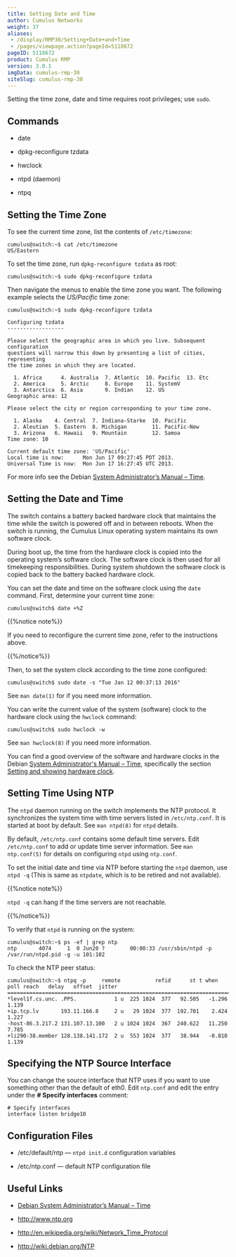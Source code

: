 ```yaml
---
title: Setting Date and Time
author: Cumulus Networks
weight: 37
aliases:
 - /display/RMP30/Setting+Date+and+Time
 - /pages/viewpage.action?pageId=5118672
pageID: 5118672
product: Cumulus RMP
version: 3.0.1
imgData: cumulus-rmp-30
siteSlug: cumulus-rmp-30
---
```

Setting the time zone, date and time requires root privileges; use
`sudo`.

## Commands</span>

  - date

  - dpkg-reconfigure tzdata

  - hwclock

  - ntpd (daemon)

  - ntpq

## Setting the Time Zone</span>

To see the current time zone, list the contents of `/etc/timezone`:

    cumulus@switch:~$ cat /etc/timezone
    US/Eastern

To set the time zone, run `dpkg-reconfigure tzdata` as root:

    cumulus@switch:~$ sudo dpkg-reconfigure tzdata

Then navigate the menus to enable the time zone you want. The following
example selects the *US/Pacific* time zone:

    cumulus@switch:~$ sudo dpkg-reconfigure tzdata
    
    Configuring tzdata
    ------------------
    
    Please select the geographic area in which you live. Subsequent configuration
    questions will narrow this down by presenting a list of cities, representing
    the time zones in which they are located.
    
      1. Africa      4. Australia  7. Atlantic  10. Pacific  13. Etc
      2. America     5. Arctic     8. Europe    11. SystemV
      3. Antarctica  6. Asia       9. Indian    12. US
    Geographic area: 12
    
    Please select the city or region corresponding to your time zone.
    
      1. Alaska    4. Central  7. Indiana-Starke  10. Pacific
      2. Aleutian  5. Eastern  8. Michigan        11. Pacific-New
      3. Arizona   6. Hawaii   9. Mountain        12. Samoa
    Time zone: 10
    
    Current default time zone: 'US/Pacific'
    Local time is now:      Mon Jun 17 09:27:45 PDT 2013.
    Universal Time is now:  Mon Jun 17 16:27:45 UTC 2013.

For more info see the Debian [System Administrator’s Manual –
Time](http://www.debian.org/doc/manuals/system-administrator/ch-sysadmin-time.html).

## Setting the Date and Time</span>

The switch contains a battery backed hardware clock that maintains the
time while the switch is powered off and in between reboots. When the
switch is running, the Cumulus Linux operating system maintains its own
software clock.

During boot up, the time from the hardware clock is copied into the
operating system’s software clock. The software clock is then used for
all timekeeping responsibilities. During system shutdown the software
clock is copied back to the battery backed hardware clock.

You can set the date and time on the software clock using the `date`
command. First, determine your current time zone:

    cumulus@switch$ date +%Z

{{%notice note%}}

If you need to reconfigure the current time zone, refer to the
instructions above.

{{%/notice%}}

Then, to set the system clock according to the time zone configured:

    cumulus@switch$ sudo date -s "Tue Jan 12 00:37:13 2016"

See `man date(1)` for if you need more information.

You can write the current value of the system (software) clock to the
hardware clock using the `hwclock` command:

    cumulus@switch$ sudo hwclock -w

See `man hwclock(8)` if you need more information.

You can find a good overview of the software and hardware clocks in the
Debian [System Administrator's Manual –
Time](http://www.debian.org/doc/manuals/system-administrator/ch-sysadmin-time.html),
specifically the section [Setting and showing hardware
clock](http://www.debian.org/doc/manuals/system-administrator/ch-sysadmin-time.html#s16.2).

## Setting Time Using NTP</span>

The `ntpd` daemon running on the switch implements the NTP protocol. It
synchronizes the system time with time servers listed in
`/etc/ntp.conf`. It is started at boot by default. See `man ntpd(8)` for
`ntpd` details.

By default, `/etc/ntp.conf` contains some default time servers. Edit
`/etc/ntp.conf` to add or update time server information. See `man
ntp.conf(5)` for details on configuring `ntpd` using `ntp.conf`.

To set the initial date and time via NTP before starting the `ntpd`
daemon, use `ntpd -q` (This is same as `ntpdate`, which is to be retired
and not available).

{{%notice note%}}

`ntpd -q` can hang if the time servers are not reachable.

{{%/notice%}}

To verify that `ntpd` is running on the system:

    cumulus@switch:~$ ps -ef | grep ntp
    ntp       4074     1  0 Jun20 ?        00:00:33 /usr/sbin/ntpd -p /var/run/ntpd.pid -g -u 101:102

To check the NTP peer status:

    cumulus@switch:~$ ntpq -p     remote           refid      st t when poll reach   delay   offset  jitter
    ==============================================================================
    *level1f.cs.unc. .PPS.            1 u  225 1024  377   92.505   -1.296   1.139
    +ip.tcp.lv       193.11.166.8     2 u   29 1024  377  192.701    2.424   1.227
    -host-86.3.217.2 131.107.13.100   2 u 1024 1024  367  240.622   11.250   7.785
    +li290-38.member 128.138.141.172  2 u  553 1024  377   38.944   -0.810   1.139

## Specifying the NTP Source Interface</span>

You can change the source interface that NTP uses if you want to use
something other than the default of eth0. Edit `ntp.conf` and edit the
entry under the **\# Specify interfaces** comment:

    # Specify interfaces
    interface listen bridge10

## Configuration Files</span>

  - /etc/default/ntp — `ntpd init.d` configuration variables

  - /etc/ntp.conf — default NTP configuration file

## Useful Links</span>

  - [Debian System Administrator’s Manual –
    Time](http://www.debian.org/doc/manuals/system-administrator/ch-sysadmin-time.html)

  - <http://www.ntp.org>

  - <http://en.wikipedia.org/wiki/Network_Time_Protocol>

  - <http://wiki.debian.org/NTP>

<article id="html-search-results" class="ht-content" style="display: none;">

</article>

<footer id="ht-footer">

</footer>
